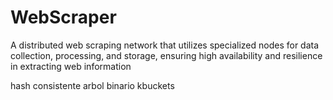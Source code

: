 # WebScraper

A distributed web scraping network that utilizes specialized nodes for data collection, processing, and storage, ensuring high availability and resilience in extracting web information

hash consistente
arbol binario
kbuckets